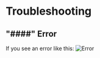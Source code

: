 # Troubleshooting

## "####" Error

If you see an error like this:
![Error](Assets\TroubleS\####.png)